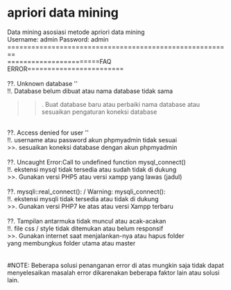 # apriori data mining
Data mining asosiasi metode apriori data mining<br/>
Username: admin			Password: admin		<br/>
========================================================<br/>
=======================FAQ ERROR========================<br/>
<br/>
??. Unknown database ''<br/>
!!. Database belum dibuat atau nama database tidak sama<br/>
>>. Buat database baru atau perbaiki nama database atau<br/>
    sesuaikan pengaturan koneksi database<br/>
<br/>
??. Access denied for user ''<br/>
!!. username atau password akun phpmyadmin tidak sesuai<br/>
>>. sesuaikan koneksi database dengan akun phpmyadmin<br/>
<br/>
??. Uncaught Error:Call to undefined function mysql_connect()<br/>
!!. ekstensi mysql tidak tersedia atau sudah tidak di dukung<br/>
>>. Gunakan versi PHP5 atau versi xampp yang lawas (jadul)<br/>
<br/>
??. mysqli::real_connect(): / Warning: mysqli_connect():<br/>
!!. ekstensi mysqli tidak tersedia atau tidak di dukung<br/>
>>. Gunakan versi PHP7 ke atas atau versi Xampp terbaru<br/>
<br/>
??. Tampilan antarmuka tidak muncul atau acak-acakan<br/>
!!. file css / style tidak ditemukan atau belum responsif<br/>
>>. Gunakan internet saat menjalankan-nya atau hapus folder<br/>
    yang membungkus folder utama atau master<br/>
<br/>
<br/>
#NOTE:
Beberapa solusi penanganan error di atas mungkin saja tidak
dapat menyelesaikan masalah error dikarenakan beberapa faktor
lain atau solusi lain.

